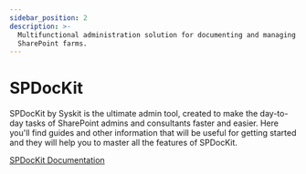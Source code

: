 ```yaml
---
sidebar_position: 2
description: >-
  Multifunctional administration solution for documenting and managing
  SharePoint farms.
---
```


# SPDocKit

&#x20;SPDocKit by Syskit is the ultimate admin tool, created to make the day-to-day tasks of SharePoint admins and consultants faster and easier. Here you'll find guides and other information that will be useful for getting started and they will help you to master all the features of SPDocKit.

[SPDocKit Documentation](https://docs.syskit.com/spdockit/)
